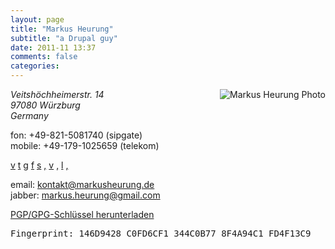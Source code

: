 ```yaml
---
layout: page
title: "Markus Heurung"
subtitle: "a Drupal guy"
date: 2011-11 13:37
comments: false
categories: 
---
```


<div class="vcard">
<img src="http://www.gravatar.com/avatar/f3a754cead3d10f1dba87e5fb3412e1d.png" alt="Markus Heurung Photo" class="photo" style="float: right;" />

<p><address class="adr">
  <span class="street-address">Veitshöchheimerstr. 14</span><br />
  <span class="postal-code">97080</span> <span class="locality">Würzburg</span><br />
  <span class="country-name">Germany</span>
</address>
</p>
<p>
  <span class="tel"><span class="type">fon</span>: <span class="value">+49-821-5081740</span> (sipgate)</span><br />
  <span class="tel"><span class="type">mobile</span>: <span class="value">+49-179-1025659</span> (telekom)</span>
</p>
<p>
  <a href="http://byzero.de" class="url symbol" rel="me" title="my blog">v</a>
  <a href="http://twitter.com/muhh" class="url symbol" rel="me" title="Markus Heurung at twitter">t</a>
  <a href="https://plus.google.com/100432708315665332485" class="url symbol" rel="me" title="Markus Heurung at Google+">g</a>
  <a href="http://facebook.com/markusheurung" class="url symbol" rel="me" title="Markus Heurung at facebook">f</a>
  <a href="skype:markus.heurung" class="url symbol">s</a>
  <a href="http://identi.ca/muhh" class="url symbol" rel="me" title="Markus Heurung at identi.ca">,</a>
  <a href="http://blogulus.de" class="url symbol" rel="me" "my (abandonded) blog about microblogging">v</a>
  <a href="https://xing.com/profile/Markus_Heurung" class="url symbol" rel="me" title="Markus Heurung at Xing">,</a>
  <a href="http://de.linkedin.com/in/markusheurung" class="url symbol" rel="me" title="Markus Heurung at LinkedIn">l</a>
  <a href="http://github.com/muhh" class="url symbol" rel="me" title="Markus Heurung at github">,</a>
</p>
<p>
email: <a href="mailto:kontakt@markusheurung.de" class="email">kontakt@markusheurung.de</a><br />
jabber: <a href="xmpp:markus.heurung@gmail.com" class="url">markus.heurung@gmail.com</a>
</p>
<p>
<a href="/files/MarkusHeurung_0xFD4F13C9_pub.asc">PGP/GPG-Schlüssel herunterladen</a><br />
<pre class="fingerprint">Fingerprint: 146D9428 C0FD6CF1 344C0B77 8F4A94C1 FD4F13C9</pre>
</p>
</div>